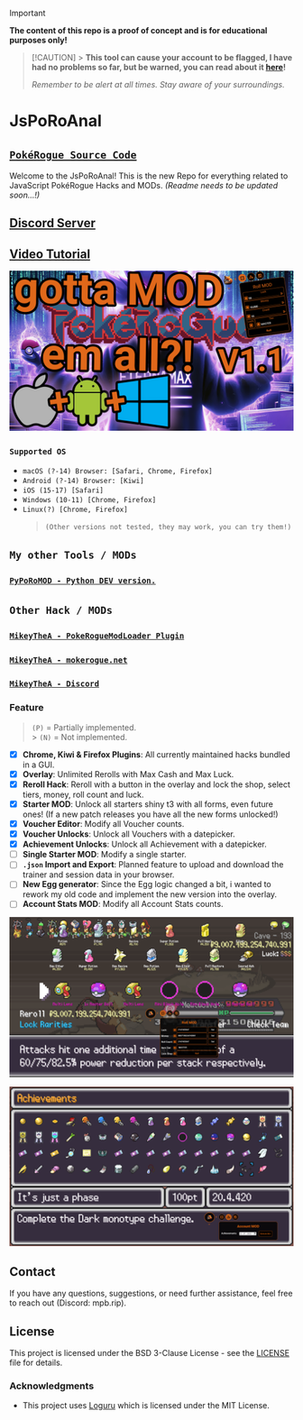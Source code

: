 > [!IMPORTANT]  
> **The content of this repo is a proof of concept and is for educational purposes only!**

> [!CAUTION] > **This tool can cause your account to be flagged, I have had no problems so far, but be warned, you can read about it [here](https://www.reddit.com/r/pokerogue/comments/1d8ldlw/a_cheating_and_account_deletionwipe_followup/)!**
>
> _Remember to be alert at all times. Stay aware of your surroundings._

# JsPoRoAnal

## [`PokéRogue Source Code`](https://github.com/pagefaultgames/pokerogue/tree/main/src)

Welcome to the JsPoRoAnal! This is the new Repo for everything related to JavaScript PokéRogue Hacks and MODs. _(Readme needs to be updated soon...!)_

## [Discord Server](https://discord.gg/rsNPUcbrPT)

## [Video Tutorial](https://youtu.be/L_c9TXFbDIM)

[![Video Tutorial](./resources/thumbnail.png)](https://youtu.be/L_c9TXFbDIM)

### `Supported OS`

-   `macOS (?-14) Browser: [Safari, Chrome, Firefox]`
-   `Android (?-14) Browser: [Kiwi]`
-   `iOS (15-17) [Safari]`
-   `Windows (10-11) [Chrome, Firefox]`
-   `Linux(?) [Chrome, Firefox]`
    > `(Other versions not tested, they may work, you can try them!)`

## `My other Tools / MODs`

### [`PyPoRoMOD - Python DEV version.`](https://github.com/PokeRogueMOD/PyPoRoMOD)

## `Other Hack / MODs`

### [`MikeyTheA - PokeRogueModLoader Plugin`](https://github.com/MikeyTheA/PokeRogueModLoader)

### [`MikeyTheA - mokerogue.net`](https://mokerogue.net/)

### [`MikeyTheA - Discord`](https://discord.gg/7kc2EYjPGQ)

### Feature

> `(P)` = Partially implemented.<br> > `(N)` = Not implemented.

-   [x] **Chrome, Kiwi & Firefox Plugins**: All currently maintained hacks bundled in a GUI.
-   [x] **Overlay**: Unlimited Rerolls with Max Cash and Max Luck.
-   [x] **Reroll Hack**: Reroll with a button in the overlay and lock the shop, select tiers, money, roll count and luck.
-   [x] **Starter MOD**: Unlock all starters shiny t3 with all forms, even future ones! (If a new patch releases you have all the new forms unlocked!)
-   [x] **Voucher Editor**: Modify all Voucher counts.
-   [x] **Voucher Unlocks**: Unlock all Vouchers with a datepicker.
-   [x] **Achievement Unlocks**: Unlock all Achievement with a datepicker.
-   [ ] **Single Starter MOD**: Modify a single starter.
-   [ ] **`.json` Import and Export**: Planned feature to upload and download the trainer and session data in your browser.
-   [ ] **New Egg generator**: Since the Egg logic changed a bit, i wanted to rework my old code and implement the new version into the overlay.
-   [ ] **Account Stats MOD**: Modify all Account Stats counts.

![NEW GUI ALL ACHIVEMENTS](./resources/roll_hack.png)

![NEW GUI ROLL HACK](./resources/all_achv_hack.png)

## Contact

If you have any questions, suggestions, or need further assistance, feel free to reach out (Discord: mpb.rip).

## License

This project is licensed under the BSD 3-Clause License - see the [LICENSE](LICENSE) file for details.

### Acknowledgments

-   This project uses [Loguru](https://github.com/Delgan/loguru) which is licensed under the MIT License.
